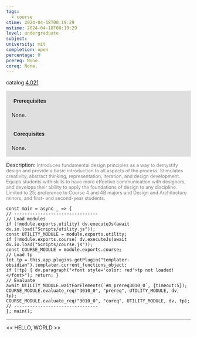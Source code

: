 ```yaml
---
tags:
  - course
ctime: 2024-04-18T00:19:29
mstime: 2024-04-18T00:19:29
level: undergraduate
subject: 
university: mit
completion: open
percentage: 0
prereq: None.
coreq: None.
---
```


catalog [4.021](http://student.mit.edu/catalog/m4a.html#4.021)

<span style="display: block; padding: 15px; background-color: rgb(100, 100, 100, 0.2);"><font id="m_prereq3010_0" style="display: block; font-family: Arial, sans-serif; font-weight: bold; padding: 5px">Prerequisites</font><br><span id="prereq3010_0">None.</span></span>
<span style="display: block; padding: 15px; background-color: rgb(100, 100, 100, 0.2);"><font id="m_coreq3010_0" style="display: block; font-family: Arial, sans-serif; font-weight: bold; padding: 5px">Corequisites</font><br><span id="coreq3010_0">None.</span></span>

<font style="">Description:</font>
<font style="color: grey; font-size: 0.8rem;">Introduces fundamental design principles as a way to demystify design and provide a basic introduction to all aspects of the process. Stimulates creativity, abstract thinking, representation, iteration, and design development. Equips students with skills to have more effective communication with designers, and develops their ability to apply the foundations of design to any discipline. Limited to 25; preference to Course 4 and 4B majors and Design and Architecture minors, and first- and second-year students.</font>

```dataviewjs
const main = async _ => {
// --------------------------------
// Load modules
if (!module.exports.utility) dv.executeJs(await dv.io.load("Scripts/utility.js"));
const UTILITY_MODULE = module.exports.utility;
if (!module.exports.course) dv.executeJs(await dv.io.load("Scripts/course.js"));
const COURSE_MODULE = module.exports.course;
// Load tp
let tp = this.app.plugins.getPlugin("templater-obsidian").templater.current_functions_object;
if (!tp) { dv.paragraph("<font style='color: red'>tp not loaded!</font>"); return; }
// Evaluate
await UTILITY_MODULE.waitForElements(`#m_prereq3010_0`, {timeout:5});
COURSE_MODULE.evaluate_req("3010_0", "prereq", UTILITY_MODULE, dv, tp);
COURSE_MODULE.evaluate_req("3010_0", "coreq", UTILITY_MODULE, dv, tp);
// --------------------------------
}; main();
```

---

<< HELLO, WORLD >>
